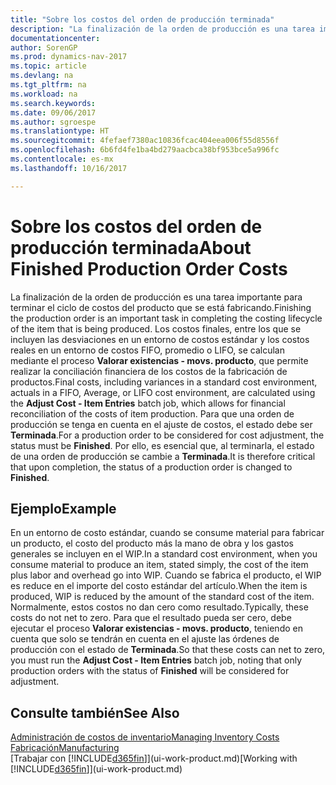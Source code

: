 ```yaml
---
title: "Sobre los costos del orden de producción terminada"
description: "La finalización de la orden de producción es una tarea importante para terminar el ciclo de costos del producto que se está fabricando. Los costos finales, incluidas las desviaciones en un entorno de costos estándar, costos reales en un entorno de costos FIFO, promedio o LIFO, se calculan mediante el proceso de trabajo por lotes **Valorar existencias - movs. producto**."
documentationcenter: 
author: SorenGP
ms.prod: dynamics-nav-2017
ms.topic: article
ms.devlang: na
ms.tgt_pltfrm: na
ms.workload: na
ms.search.keywords: 
ms.date: 09/06/2017
ms.author: sgroespe
ms.translationtype: HT
ms.sourcegitcommit: 4fefaef7380ac10836fcac404eea006f55d8556f
ms.openlocfilehash: 6b6fd4fe1ba4bd279aacbca38bf953bce5a996fc
ms.contentlocale: es-mx
ms.lasthandoff: 10/16/2017

---
```

# <a name="about-finished-production-order-costs"></a><span data-ttu-id="ae551-104">Sobre los costos del orden de producción terminada</span><span class="sxs-lookup"><span data-stu-id="ae551-104">About Finished Production Order Costs</span></span>
<span data-ttu-id="ae551-105">La finalización de la orden de producción es una tarea importante para terminar el ciclo de costos del producto que se está fabricando.</span><span class="sxs-lookup"><span data-stu-id="ae551-105">Finishing the production order is an important task in completing the costing lifecycle of the item that is being produced.</span></span> <span data-ttu-id="ae551-106">Los costos finales, entre los que se incluyen las desviaciones en un entorno de costos estándar y los costos reales en un entorno de costos FIFO, promedio o LIFO, se calculan mediante el proceso **Valorar existencias - movs. producto**, que permite realizar la conciliación financiera de los costos de la fabricación de productos.</span><span class="sxs-lookup"><span data-stu-id="ae551-106">Final costs, including variances in a standard cost environment, actuals in a FIFO, Average, or LIFO cost environment, are calculated using the **Adjust Cost - Item Entries** batch job, which allows for financial reconciliation of the costs of item production.</span></span> <span data-ttu-id="ae551-107">Para que una orden de producción se tenga en cuenta en el ajuste de costos, el estado debe ser **Terminada**.</span><span class="sxs-lookup"><span data-stu-id="ae551-107">For a production order to be considered for cost adjustment, the status must be **Finished**.</span></span> <span data-ttu-id="ae551-108">Por ello, es esencial que, al terminarla, el estado de una orden de producción se cambie a **Terminada**.</span><span class="sxs-lookup"><span data-stu-id="ae551-108">It is therefore critical that upon completion, the status of a production order is changed to **Finished**.</span></span>  

## <a name="example"></a><span data-ttu-id="ae551-109">Ejemplo</span><span class="sxs-lookup"><span data-stu-id="ae551-109">Example</span></span>  
 <span data-ttu-id="ae551-110">En un entorno de costo estándar, cuando se consume material para fabricar un producto, el costo del producto más la mano de obra y los gastos generales se incluyen en el WIP.</span><span class="sxs-lookup"><span data-stu-id="ae551-110">In a standard cost environment, when you consume material to produce an item, stated simply, the cost of the item plus labor and overhead go into WIP.</span></span> <span data-ttu-id="ae551-111">Cuando se fabrica el producto, el WIP es reduce en el importe del costo estándar del artículo.</span><span class="sxs-lookup"><span data-stu-id="ae551-111">When the item is produced, WIP is reduced by the amount of the standard cost of the item.</span></span> <span data-ttu-id="ae551-112">Normalmente, estos costos no dan cero como resultado.</span><span class="sxs-lookup"><span data-stu-id="ae551-112">Typically, these costs do not net to zero.</span></span> <span data-ttu-id="ae551-113">Para que el resultado pueda ser cero, debe ejecutar el proceso **Valorar existencias - movs. producto**, teniendo en cuenta que solo se tendrán en cuenta en el ajuste las órdenes de producción con el estado de **Terminada**.</span><span class="sxs-lookup"><span data-stu-id="ae551-113">So that these costs can net to zero, you must run the **Adjust Cost - Item Entries** batch job, noting that only production orders with the status of **Finished** will be considered for adjustment.</span></span>  

## <a name="see-also"></a><span data-ttu-id="ae551-114">Consulte también</span><span class="sxs-lookup"><span data-stu-id="ae551-114">See Also</span></span>  
[<span data-ttu-id="ae551-115">Administración de costos de inventario</span><span class="sxs-lookup"><span data-stu-id="ae551-115">Managing Inventory Costs</span></span>](finance-manage-inventory-costs.md)  
[<span data-ttu-id="ae551-116">Fabricación</span><span class="sxs-lookup"><span data-stu-id="ae551-116">Manufacturing</span></span>](production-manage-manufacturing.md)  
<span data-ttu-id="ae551-117">[Trabajar con [!INCLUDE[d365fin](includes/d365fin_md.md)]](ui-work-product.md)</span><span class="sxs-lookup"><span data-stu-id="ae551-117">[Working with [!INCLUDE[d365fin](includes/d365fin_md.md)]](ui-work-product.md)</span></span>

